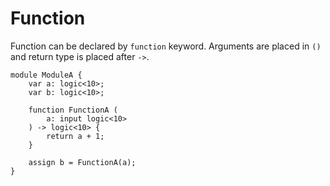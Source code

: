 # Function

Function can be declared by `function` keyword.
Arguments are placed in `()` and return type is placed after `->`.

```veryl,playground
module ModuleA {
    var a: logic<10>;
    var b: logic<10>;

    function FunctionA (
        a: input logic<10>
    ) -> logic<10> {
        return a + 1;
    }

    assign b = FunctionA(a);
}
```
